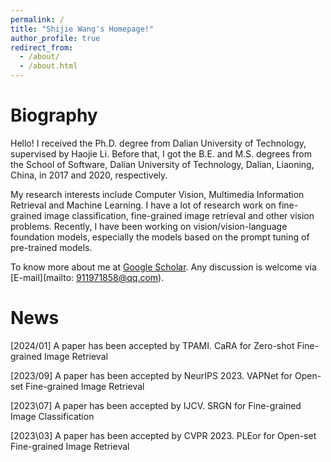 ```yaml
---
permalink: /
title: "Shijie Wang's Homepage!"
author_profile: true
redirect_from: 
  - /about/
  - /about.html
---
```


# Biography

Hello! I received the Ph.D. degree from Dalian University of Technology, supervised by Haojie Li. Before that, I got the B.E. and M.S. degrees from the School of Software, Dalian University of Technology, Dalian, Liaoning, China, in 2017 and 2020, respectively.

My research interests include Computer Vision, Multimedia Information Retrieval and Machine Learning. I have a lot of research work on fine-grained image classification, fine-grained image retrieval and other vision problems. Recently, I have been working on vision/vision-language foundation models, especially the models based on the prompt tuning of pre-trained models.

To know more about me at [Google Scholar](https://scholar.google.com/citations?user=XLziKuQAAAAJ&hl=en). Any discussion is welcome via [E-mail](mailto: 911971858@qq.com).

# News

\[2024/01\] A paper has been accepted by TPAMI. CaRA for Zero-shot Fine-grained Image Retrieval

\[2023/09\] A paper has been accepted by NeurIPS 2023. VAPNet for Open-set Fine-grained Image Retrieval

\[2023\07\] A paper has been accepted by IJCV. SRGN for Fine-grained Image Classification

\[2023\03\] A paper has been accepted by CVPR 2023. PLEor for Open-set Fine-grained Image Retrieval

